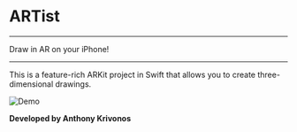 # ARTist #
---
Draw in AR on your iPhone!

---
This is a feature-rich ARKit project in Swift that allows you to create three-dimensional drawings.

![Demo](http://oi67.tinypic.com/2r6f7zq.jpg)

**Developed by Anthony Krivonos**
